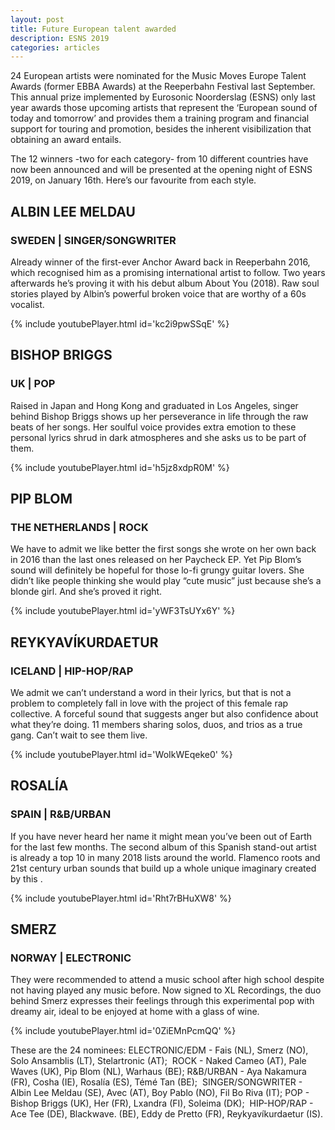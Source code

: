 ```yaml
---
layout: post
title: Future European talent awarded
description: ESNS 2019
categories: articles
---
```


24 European artists were nominated for the Music Moves Europe Talent Awards (former EBBA Awards) at the Reeperbahn Festival last September. This annual prize implemented by Eurosonic Noorderslag (ESNS) only last year awards those upcoming artists that represent the ‘European sound of today and tomorrow’ and provides them a training program and financial support for touring and promotion, besides the inherent visibilization that obtaining an award entails. 

The 12 winners -two for each category- from 10 different countries have now been announced and will be presented at the opening night of ESNS 2019, on January 16th. Here’s our favourite from each style.

## ALBIN LEE MELDAU
### SWEDEN | SINGER/SONGWRITER
Already winner of the first-ever Anchor Award back in Reeperbahn 2016, which recognised him as a promising international artist to follow. Two years afterwards he’s proving it with his debut album About You (2018). Raw soul stories played by Albin’s powerful broken voice that are worthy of a 60s vocalist.

{% include youtubePlayer.html id='kc2i9pwSSqE' %}

## BISHOP BRIGGS
### UK | POP
Raised in Japan and Hong Kong and graduated in Los Angeles, singer behind Bishop Briggs shows up her perseverance in life through the raw beats of her songs. Her soulful voice provides extra emotion to these personal lyrics shrud in dark atmospheres and she asks us to be part of them.

{% include youtubePlayer.html id='h5jz8xdpR0M' %}

## PIP BLOM
### THE NETHERLANDS | ROCK
We have to admit we like better the first songs she wrote on her own back in 2016 than the last ones released on her Paycheck EP. Yet Pip Blom’s sound will definitely be hopeful for those lo-fi grungy guitar lovers. She didn’t like people thinking she would play “cute music” just because she’s a blonde girl. And she’s proved it right. 

{% include youtubePlayer.html id='yWF3TsUYx6Y' %}

## REYKYAVÍKURDAETUR
### ICELAND | HIP-HOP/RAP
We admit we can’t understand a word in their lyrics, but that is not a problem to completely fall in love with the project of this female rap collective. A forceful sound that suggests anger but also confidence about what they’re doing. 11 members sharing solos, duos, and trios as a true gang. Can’t wait to see them live. 

{% include youtubePlayer.html id='WoIkWEqeke0' %}

## ROSALÍA
### SPAIN | R&B/URBAN
If you have never heard her name it might mean you’ve been out of Earth for the last few months. The second album of this Spanish stand-out artist is already a top 10 in many 2018 lists around the world. Flamenco roots and 21st century urban sounds that build up a whole unique imaginary created by this . 

{% include youtubePlayer.html id='Rht7rBHuXW8' %}

## SMERZ
### NORWAY | ELECTRONIC
They were recommended to attend a music school after high school despite not having played any music before. Now signed to XL Recordings, the duo behind Smerz expresses their feelings through this experimental pop with dreamy air, ideal to be enjoyed at home with a glass of wine.

{% include youtubePlayer.html id='0ZiEMnPcmQQ' %}

These are the 24 nominees: 
ELECTRONIC/EDM - Fais (NL), Smerz (NO), Solo Ansamblis (LT), Stelartronic (AT);  ROCK - Naked Cameo (AT), Pale Waves (UK), Pip Blom (NL), Warhaus (BE); 
R&B/URBAN - Aya Nakamura (FR), Cosha (IE), Rosalía (ES), Témé Tan (BE);  SINGER/SONGWRITER - Albin Lee Meldau (SE), Avec (AT), Boy Pablo (NO), Fil Bo Riva (IT); 
POP - Bishop Briggs (UK), Her (FR), Lxandra (FI), Soleima (DK);  HIP-HOP/RAP - Ace Tee (DE), Blackwave. (BE), Eddy de Pretto (FR), Reykyavíkurdaetur (IS). 

